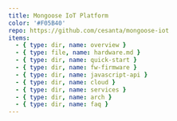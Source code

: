 ```yaml
---
title: Mongoose IoT Platform
color: '#F05B40'
repo: https://github.com/cesanta/mongoose-iot
items:
  - { type: dir, name: overview }
  - { type: file, name: hardware.md }
  - { type: dir, name: quick-start }
  - { type: dir, name: fw-firmware }
  - { type: dir, name: javascript-api }
  - { type: dir, name: cloud }
  - { type: dir, name: services }
  - { type: dir, name: arch }
  - { type: dir, name: faq }
---
```

